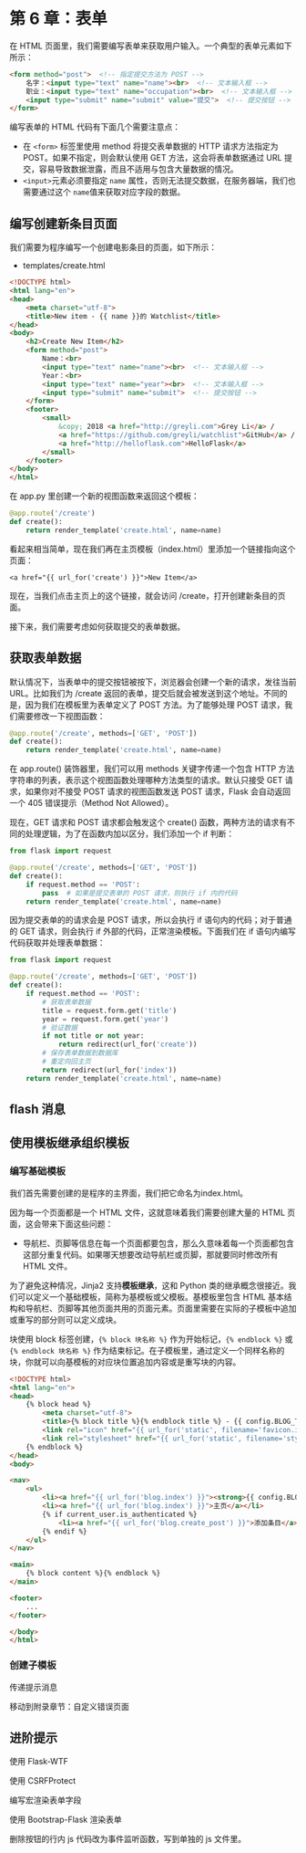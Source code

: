 # 第 6 章：表单

在 HTML 页面里，我们需要编写表单来获取用户输入。一个典型的表单元素如下所示：

```html
<form method="post">  <!-- 指定提交方法为 POST -->
    名字：<input type="text" name="name"><br>  <!-- 文本输入框 -->
    职业：<input type="text" name="occupation"><br>  <!-- 文本输入框 -->
    <input type="submit" name="submit" value="提交">  <!-- 提交按钮 -->
</form>
```

编写表单的 HTML 代码有下面几个需要注意点：

* 在 `<form>` 标签里使用 method 将提交表单数据的 HTTP 请求方法指定为 POST。如果不指定，则会默认使用 GET 方法，这会将表单数据通过 URL 提交，容易导致数据泄露，而且不适用与包含大量数据的情况。
* `<input>`元素必须要指定 `name` 属性，否则无法提交数据，在服务器端，我们也需要通过这个 `name`值来获取对应字段的数据。

## 编写创建新条目页面

我们需要为程序编写一个创建电影条目的页面，如下所示：

* templates/create.html

```html
<!DOCTYPE html>
<html lang="en">
<head>
    <meta charset="utf-8">
    <title>New item - {{ name }}的 Watchlist</title>
</head>
<body>
    <h2>Create New Item</h2>
    <form method="post">
        Name：<br>
        <input type="text" name="name"><br>  <!-- 文本输入框 -->
        Year：<br>
        <input type="text" name="year"><br>  <!-- 文本输入框 -->
        <input type="submit" name="submit">  <!-- 提交按钮 -->
	</form>
    <footer>
        <small>
            &copy; 2018 <a href="http://greyli.com">Grey Li</a> /
            <a href="https://github.com/greyli/watchlist">GitHub</a> /
            <a href="http://helloflask.com">HelloFlask</a>
        </small>
	</footer>
</body>
</html>
```

在 app.py 里创建一个新的视图函数来返回这个模板：

```python
@app.route('/create')
def create():
    return render_template('create.html', name=name)
```

看起来相当简单，现在我们再在主页模板（index.html）里添加一个链接指向这个页面：

```jinja2
<a href="{{ url_for('create') }}">New Item</a>
```

现在，当我们点击主页上的这个链接，就会访问 /create，打开创建新条目的页面。

接下来，我们需要考虑如何获取提交的表单数据。

## 获取表单数据

默认情况下，当表单中的提交按钮被按下，浏览器会创建一个新的请求，发往当前 URL。比如我们为 /create 返回的表单，提交后就会被发送到这个地址。不同的是，因为我们在模板里为表单定义了 POST 方法。为了能够处理 POST 请求，我们需要修改一下视图函数：

```python
@app.route('/create', methods=['GET', 'POST'])
def create():
    return render_template('create.html', name=name)
```

在 app.route() 装饰器里，我们可以用 methods 关键字传递一个包含 HTTP 方法字符串的列表，表示这个视图函数处理哪种方法类型的请求。默认只接受 GET 请求，如果你对不接受 POST 请求的视图函数发送 POST 请求，Flask 会自动返回一个 405 错误提示（Method Not Allowed）。

现在，GET 请求和 POST 请求都会触发这个 create() 函数，两种方法的请求有不同的处理逻辑，为了在函数内加以区分，我们添加一个 if 判断：

```python
from flask import request

@app.route('/create', methods=['GET', 'POST'])
def create():
    if request.method == 'POST':
        pass  # 如果是提交表单的 POST 请求，则执行 if 内的代码
    return render_template('create.html', name=name)
```

因为提交表单的的请求会是 POST 请求，所以会执行 if 语句内的代码；对于普通的 GET 请求，则会执行 if 外部的代码，正常渲染模板。下面我们在 if 语句内编写代码获取并处理表单数据：

```python
from flask import request

@app.route('/create', methods=['GET', 'POST'])
def create():
    if request.method == 'POST':
        # 获取表单数据
        title = request.form.get('title')
        year = request.form.get('year')
        # 验证数据
        if not title or not year:
            return redirect(url_for('create'))
        # 保存表单数据到数据库
        # 重定向回主页
        return redirect(url_for('index'))
    return render_template('create.html', name=name)
```



## flash 消息

## 使用模板继承组织模板



### 编写基础模板

我们首先需要创建的是程序的主界面，我们把它命名为index.html。

因为每一个页面都是一个 HTML 文件，这就意味着我们需要创建大量的 HTML 页面，这会带来下面这些问题：

- 导航栏、页脚等信息在每一个页面都要包含，那么久意味着每一个页面都包含这部分重复代码。如果哪天想要改动导航栏或页脚，那就要同时修改所有 HTML 文件。

为了避免这种情况，Jinja2 支持**模板继承**，这和 Python 类的继承概念很接近。我们可以定义一个基础模板，简称为基模板或父模板。基模板里包含 HTML 基本结构和导航栏、页脚等其他页面共用的页面元素。页面里需要在实际的子模板中追加或重写的部分则可以定义成块。

块使用 block 标签创建，`{% block 块名称 %}` 作为开始标记，`{% endblock %}` 或 `{% endblock 块名称 %}` 作为结束标记。在子模板里，通过定义一个同样名称的块，你就可以向基模板的对应块位置追加内容或是重写块的内容。

```html
<!DOCTYPE html>
<html lang="en">
<head>
    {% block head %}
        <meta charset="utf-8">
        <title>{% block title %}{% endblock title %} - {{ config.BLOG_TITLE }}</title>
        <link rel="icon" href="{{ url_for('static', filename='favicon.ico') }}">
        <link rel="stylesheet" href="{{ url_for('static', filename='style.css') }}" type="text/css">
    {% endblock %}
</head>
<body>

<nav>
    <ul>
        <li><a href="{{ url_for('blog.index') }}"><strong>{{ config.BLOG_TITLE }}</strong></a></li>
        <li><a href="{{ url_for('blog.index') }}">主页</a></li>
        {% if current_user.is_authenticated %}
            <li><a href="{{ url_for('blog.create_post') }}">添加条目</a></li>
        {% endif %}
    </ul>
</nav>

<main>
    {% block content %}{% endblock %}
</main>

<footer>
    ...
</footer>

</body>
</html>
```



### 创建子模板



传递提示消息



移动到附录章节：自定义错误页面



## 进阶提示

使用 Flask-WTF

使用 CSRFProtect

编写宏渲染表单字段

使用 Bootstrap-Flask 渲染表单

删除按钮的行内 js 代码改为事件监听函数，写到单独的 js 文件里。